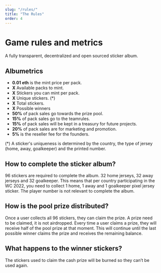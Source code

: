 ```yaml
---
slug: "/rules/"
title: "The Rules"
order: 4
---
```

# Game rules and metrics
A fully transparent, decentralized and open sourced sticker album. 

## Albumetrics
- **0.01 eth** is the mint price per pack.
- **X** Available packs to mint.
- **X** Stickers you can mint per pack.
- **X** Unique stickers. (*)
- **X** Total stickers.
- **X** Possible winners
- **50%** of pack sales go towards the prize pool.
- **15%** of pack sales go to the teamrules.
- **15%** of pack sales will be kept in a treasury for future projects.
- **20%** of pack sales are for marketing and promotion.
- **5%** is the reseller fee for the founders.

(*) A sticker's uniqueness is determined by the country, the type of jersey (home, away, goalkeeper) and the printed number.

## How to complete the sticker album?
96 stickers are required to complete the album. 32 home jerseys, 32 away jerseys and 32 goalkeeper. This means that per country participating in the WC 2022, you need to collect 1 home, 1 away and 1 goalkeeper pixel jersey sticker. The player number is not relevant to complete the album.

## How is the pool prize distributed?
Once a user collects all 96 stickers, they can claim the prize. A prize need to be claimed, it is not airdropped. Every time a user claims a prize, they will receive half of the pool prize at that moment. This will continue until the last possible winner claims the prize and receives the remaining balance.

## What happens to the winner stickers?
The stickers used to claim the cash prize will be burned so they can’t be used again.